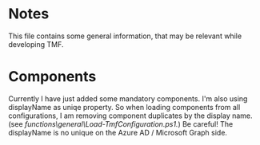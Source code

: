# Notes
This file contains some general information, that may be relevant while developing TMF.

# Components
Currently I have just added some mandatory components. I'm also using displayName as uniqe property. So when loading components from all configurations, I am removing component duplicates by the display name. (see *functions\general\Load-TmfConfiguration.ps1.*)
Be careful! The displayName is no unique on the Azure AD / Microsoft Graph side.

